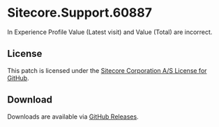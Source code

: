 # Sitecore.Support.60887
In Experience Profile Value (Latest visit) and Value (Total) are incorrect.

## License  
This patch is licensed under the [Sitecore Corporation A/S License for GitHub](https://github.com/sitecoresupport/Sitecore.Support.60887/blob/master/LICENSE).  

## Download  
Downloads are available via [GitHub Releases](https://github.com/sitecoresupport/Sitecore.Support.60887/releases).  
